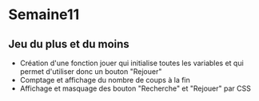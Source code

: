 # Semaine11

## Jeu du plus et du moins

- Création d'une fonction jouer qui initialise toutes les variables et qui permet d'utiliser donc un bouton "Rejouer"
- Comptage et affichage du nombre de coups à la fin
- Affichage et masquage des bouton "Recherche" et "Rejouer" par CSS
